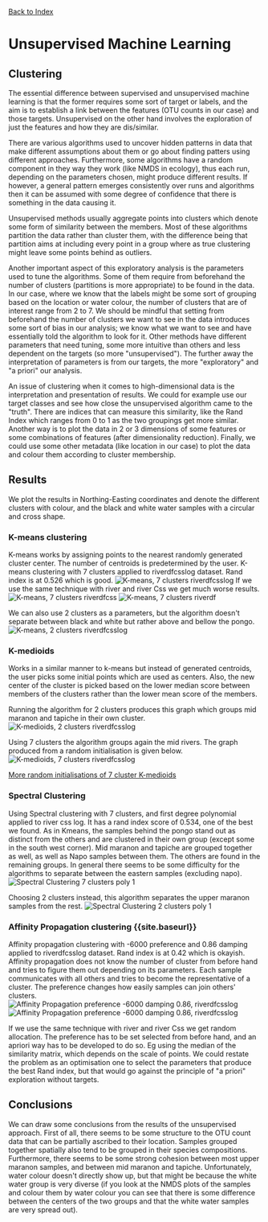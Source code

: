 [Back to Index](index.md)
# Unsupervised Machine Learning
## Clustering
The essential difference between supervised and unsupervised machine learning is that the former requires some sort of target or labels, and the aim is to establish a link between the features (OTU counts in our case) and those targets. Unsupervised on the other hand involves the exploration of just the features and how they are dis/similar. 

There are various algorithms used to uncover hidden patterns in data that make different assumptions about them or go about finding patters using different approaches. Furthermore, some algorithms have a random component in they way they work (like NMDS in ecology), thus each run, depending on the parameters chosen, might produce different results. If however, a general pattern emerges consistently over runs and algorithms then it can be assumed with some degree of confidence that there is something in the data causing it.

Unsupervised methods usually aggregate points into clusters which denote some form of similarity between the members. Most of these algorithms partition the data rather than cluster them, with the difference being that partition aims at including every point in a group where as true clustering might leave some points behind as outliers.

Another important aspect of this exploratory analysis is the parameters used to tune the algorithms. Some of them require from beforehand the number of clusters (partitions is more appropriate) to be found in the data. In our case, where we know that the labels might be some sort of grouping based on the location or water colour, the number of clusters that are of interest range from 2 to 7. We should be mindful that setting from beforehand the number of clusters we want to see in the data introduces some sort of bias in our analysis; we know what we want to see and have essentially told the algorithm to look for it. Other methods have different parameters that need tuning, some more intuitive than others and less dependent on the targets (so more "unsupervised"). The further away the interpretation of parameters is from our targets, the more "exploratory" and "a priori" our analysis.

An issue of clustering when it comes to high-dimensional data is the interpretation and presentation of results. We could for example use our target classes and see how close the unsupervised algorithm came to the "truth". There are indices that can measure this similarity, like the Rand Index which ranges from 0 to 1 as the two groupings get more similar. Another way is to plot the data in 2 or 3 dimensions of some features or some combinations of features (after dimensionality reduction). Finally, we could use some other metadata (like location in our case) to plot the data and colour them according to cluster membership.


## Results

We plot the results in Northing-Easting coordinates and denote the different clusters with colour, and the black and white water samples with a circular and cross shape.

### K-means clustering 
K-means works by assigning points to the nearest randomly generated cluster center. The number of centroids is predetermined by the user. 
K-means clustering with 7 clusters applied to riverdfcsslog dataset.
Rand index is at 0.526 which is good.
![K-means, 7 clusters riverdfcsslog](images/kmeans7_rivcsslog.png) 
If we use the same technique with river and river Css we get much worse results.
![K-means, 7 clusters riverdfcss](images/kmeans7_rivcss.png) 
![K-means, 7 clusters riverdf](images/kmeans7_riv.png) 


We can also use 2 clusters as a parameters, but the algorithm doesn't separate between black and white but rather above and bellow the pongo.
![K-means, 2 clusters riverdfcsslog](images/kmeans2_css_log.png) 

### K-medioids
Works in a similar manner to k-means but instead of generated centroids, the user picks some initial points which are used as centers. Also, the new center of the cluster is picked based on the lower median score between members of the clusters rather than the lower mean score of the members.

Running the algorithm for 2 clusters produces this graph which groups mid maranon and tapiche in their own cluster.
![K-medioids, 2 clusters riverdfcsslog](images/kmedioids_2_csslog.png)

Using 7 clusters the algorithm groups again the mid rivers. The graph produced from a random initialisation is given below.
![K-medioids, 7 clusters riverdfcsslog](images/kmedioids_7_csslog0.png)

[More random initialisations of 7 cluster K-medioids](kmedioid.md)

### Spectral Clustering
Using Spectral clustering with 7 clusters, and first degree polynomial applied to river css log. 
It has a rand index score of 0.534, one of the best we found. As in Kmeans, the samples behind the pongo stand out as distinct from the others and are clustered in their own group (except some in the south west corner). Mid maranon and tapiche are grouped together as well, as well as Napo samples between them. The others are found in the remaining groups. In general there seems to be some difficulty for the algorithms to separate between the eastern samples (excluding napo).
![Spectral Clustering 7 clusters poly 1](images/spectralpoly1_rivcsslog.png)

Choosing 2 clusters instead, this algorithm separates the upper maranon samples from the rest.
![Spectral Clustering 2 clusters poly 1](images/speclust_2_csslog)

### Affinity Propagation clustering {{site.baseurl}}
Affinity propagation clustering with -6000 preference and 0.86 damping applied to riverdfcsslog dataset.
Rand index is at 0.42 which is okayish.
Affinity propagation does not know the number of cluster from before hand and tries to figure them out depending on its parameters. Each sample communicates with all others and tries to become the representative of a cluster. The preference changes how easily samples can join others' clusters.
![Affinity Propagation preference -6000 damping 0.86, riverdfcsslog](https://github.com/adamingas/amazon-rivers/raw/master/Images/afprop_pref6000_d086_rivcsslog.png) 
![Affinity Propagation preference -6000 damping 0.86, riverdfcsslog](images/afprop_pref6000_d086_rivcsslog.png) 

If we use the same technique with river and river Css we get random allocation. The preference has to be set selected from before hand, and an apriori way has to be developed to do so. Eg using the median of the similarity matrix, which depends on the scale of points. We could restate the problem as an optimisation one to select the parameters that produce the best Rand index, but that would go against the principle of "a priori" exploration without targets.

## Conclusions
We can draw some conclusions from the results of the unsupervised approach. First of all, there seems to be some structure to the OTU count data that can be partially ascribed to their location. Samples grouped together spatially also tend to be grouped in their species compositions. Furthermore, there seems to be some strong cohesion between most upper maranon samples, and between mid maranon and tapiche. Unfortunately, water colour doesn't directly show up, but that might be because the white water group is very diverse (if you look at the NMDS plots of the samples and colour them by water colour you can see that there is some difference between the centers of the two groups and that the white water samples are very spread out). 